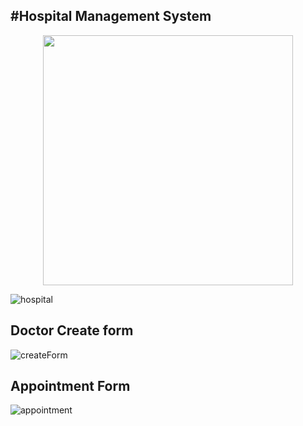 ## #Hospital Management System


<p align="center"><a href="https://laravel.com" target="_blank"><img src="https://raw.githubusercontent.com/laravel/art/master/logo-lockup/5%20SVG/2%20CMYK/1%20Full%20Color/laravel-logolockup-cmyk-red.svg" width="400"></a></p>



    
 ![hospital](https://user-images.githubusercontent.com/80118217/169105739-1222b66e-c8bf-4541-b200-f1363a333654.JPG)


## Doctor Create form

![createForm](https://user-images.githubusercontent.com/80118217/171988587-7657b344-19af-4af7-ab62-9869538354cf.JPG)


## Appointment Form

![appointment](https://user-images.githubusercontent.com/80118217/172020462-27de4212-1a65-4bfd-be9f-03f94274f75c.JPG)

